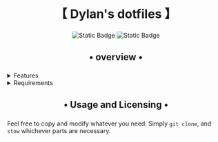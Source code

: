 <div align="center">
    <h1>【 Dylan's dotfiles 】</h1>
    <h3></h3>
</div>

<div align="center">
<img alt="Static Badge" src="https://img.shields.io/github/last-commit/wrightdylan/dotfiles?&style=for-the-badge&color=8ad7eb&logo=git&logoColor=D9E0EE&labelColor=1E202B">
<img alt="Static Badge" src="https://img.shields.io/github/repo-size/wrightdylan/dotfiles?color=86dbce&label=SIZE&logo=protondrive&style=for-the-badge&logoColor=D9E0EE&labelColor=1E202B">
</div>

<div align="center">
    <h2>• overview •</h2>
    <h3></h3>
</div>

<details>
    <summary>Features</summary>
    - Tidy, fancy prompt with useful details of the current directory, and shows SSH status (when active)
    - Automatic wallpaper changer
    - Nice lock screen (can use current background selected by wallpaper changer)
</details>
<details>
    <summary>Requirements</summary>
    - Hyprland
        - hypridle
        - hyprlock
        - hyprpaper
        - hyprpolkitagent
    - pipewire
    - polkit
    - Waybar
</details>

<div align="center">
    <h2>• Usage and Licensing •</h2>
    <h3></h3>
</div>

Feel free to copy and modify whatever you need. Simply `git clone`, and `stow` whichever parts are necessary.
